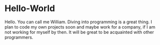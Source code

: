 # Hello-World
Hello. You can call me William. Diving into programming is a great thing. I plan to code my own projects soon and maybe work for a company, if I am not working for myself by then. It will be great to be acquainted with other programmers.
